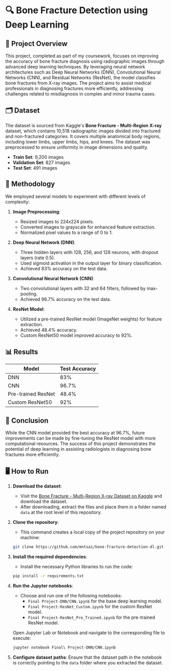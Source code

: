 # 🔍 Bone Fracture Detection using Deep Learning

## 📝 Project Overview
This project, completed as part of my coursework, focuses on improving the accuracy of bone fracture diagnosis using radiographic images through advanced deep learning techniques. 
By leveraging neural network architectures such as Deep Neural Networks (DNN), Convolutional Neural Networks (CNN), and Residual Networks (ResNet), the model classifies bone fractures from X-ray images. 
The project aims to assist medical professionals in diagnosing fractures more efficiently, addressing challenges related to misdiagnosis in complex and minor trauma cases.

## 🗂️ Dataset
The dataset is sourced from Kaggle's **Bone Fracture - Multi-Region X-ray** dataset, which contains 10,518 radiographic images divided into fractured and non-fractured categories. 
It covers multiple anatomical body regions, including lower limbs, upper limbs, hips, and knees. The dataset was preprocessed to ensure uniformity in image dimensions and quality.

- **Train Set**: 9,200 images
- **Validation Set**: 827 images
- **Test Set**: 491 images

## 🔬 Methodology
We employed several models to experiment with different levels of complexity:

1. **Image Preprocessing**:
    - Resized images to 224x224 pixels.
    - Converted images to grayscale for enhanced feature extraction.
    - Normalized pixel values to a range of 0 to 1.

2. **Deep Neural Network (DNN)**:
    - Three hidden layers with 128, 256, and 128 neurons, with dropout layers (rate 0.5).
    - Used sigmoid activation in the output layer for binary classification.
    - Achieved 83% accuracy on the test data.

3. **Convolutional Neural Network (CNN)**:
    - Two convolutional layers with 32 and 64 filters, followed by max-pooling.
    - Achieved 96.7% accuracy on the test data.

4. **ResNet Model**:
    - Utilized a pre-trained ResNet model (ImageNet weights) for feature extraction.
    - Achieved 48.4% accuracy.
    - Custom ResNet50 model improved accuracy to 92%.

## 📊 Results
| Model           | Test Accuracy |
|-----------------|---------------|
| DNN             | 83%           |
| CNN             | 96.7%         |
| Pre-trained ResNet | 48.4%         |
| Custom ResNet50 | 92%           |

## 🎯 Conclusion
While the CNN model provided the best accuracy at 96.7%, future improvements can be made by fine-tuning the ResNet model with more computational resources. The success of this project demonstrates the potential of deep learning in assisting radiologists in diagnosing bone fractures more efficiently.

## 🖥️ How to Run 

1. **Download the dataset**:
    - Visit the [Bone Fracture - Multi-Region X-ray Dataset on Kaggle](https://www.kaggle.com) and download the dataset. 
    - After downloading, extract the files and place them in a folder named `data` at the root level of this repository.

2. **Clone the repository**:
    - This command creates a local copy of the project repository on your machine:
    ```bash
    git clone https://github.com/mntsai/bone-fracture-detection-dl.git
    ```

3. **Install the required dependencies**:
    - Install the necessary Python libraries to run the code:
    ```bash
    pip install -r requirements.txt
    ```

4. **Run the Jupyter notebooks**:
    - Choose and run one of the following notebooks:
        - `Final Project-DNN/CNN.ipynb` for the base deep learning model.
        - `Final Project-ResNet_Custom.ipynb` for the custom ResNet model.
        - `Final Project-ResNet_Pre_Trained.ipynb` for the pre-trained ResNet model.
        
    Open Jupyter Lab or Notebook and navigate to the corresponding file to execute:
    ```bash
    jupyter notebook Final\ Project-DNN/CNN.ipynb
    ```

5. **Configure dataset paths**:
    Ensure that the dataset path in the notebook is correctly pointing to the `data` folder where you extracted the dataset.

